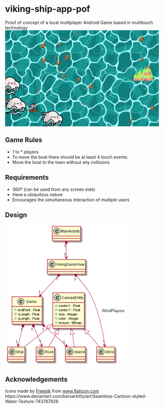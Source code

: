# viking-ship-app-pof
Proof of concept of a local multiplayer Android Game based in multitouch technology
![Game play screenshot](./docs/gameplay.jpg "Game play")

## Game Rules
- 1 to * players
- To move the boat there should be at least 4 touch events.
- Move the boat to the town without any collisions

## Requirements
- 360º (can be used from any screen side)
- Have a ubiquitous nature
- Encourages the simultaneous interaction of multiple users

## Design
![App UML diagram](./docs/out/game.png "Game diagram")

## Acknowledgements
<div>Icons made by <a href="https://www.freepik.com" title="Freepik">Freepik</a> from <a href="https://www.flaticon.com/" title="Flaticon">www.flaticon.com</a></div>
https://www.deviantart.com/berserkitty/art/Seamless-Cartoon-styled-Water-Texture-743787929
